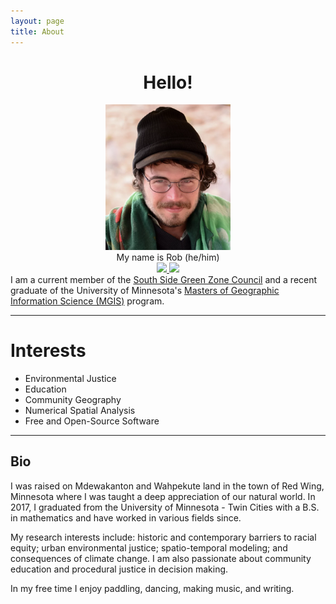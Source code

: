 ```yaml
---
layout: page
title: About
---
```



<div class="grid">
    <div class="col-1-2">
       <div class="content">
           <center>
           <h1>Hello!</h1>
           <img src="../figs/ForGitHub.png" alt="ForGitHub.png" class="responsive" width = 200/>
           <br>
           My name is Rob (he/him)
           <br>
           <a href="https://www.linkedin.com/in/~rwhendrickson" target="_blank">
                <img src="https://img.shields.io/badge/LinkedIn-0077B5?style=for-the-badge&logo=linkedin&logoColor=white" />
                </a>
                <a rel="me" href="https://mapstodon.space/@Robb"><img src="https://img.shields.io/badge/Mastodon-6364FF?style=for-the-badge&logo=Mastodon&logoColor=white" />
                </a>
            </center>
       </div>
    </div>
    <div class="col-1-2">
       <div class="content">
        I am a current member of the <a href="https://www2.minneapolismn.gov/government/departments/health/sustainability-homes-environment/sustainability/green-zones/">South Side Green Zone Council</a> and a recent graduate of the University of Minnesota's <a href="https://cla.umn.edu/mgis/about/program-thats-map">Masters of Geographic Information Science (MGIS)</a> program.
                <hr>
       <h1><b>Interests</b></h1>
        <ul>
        <li>Environmental Justice</li>
        <li>Education</li>
        <li>Community Geography</li>
        <li> Numerical Spatial Analysis</li>
        <li> Free and Open-Source Software</li>
        </ul>
       </div>
    </div>
</div>

--- 

## Bio

I was raised on Mdewakanton and Wahpekute land in the town of Red Wing, Minnesota where I was taught a deep appreciation of our natural world. In 2017, I graduated from the University of Minnesota - Twin Cities with a B.S. in mathematics and have worked in various fields since.

My research interests include: historic and contemporary barriers to racial equity; urban environmental justice; spatio-temporal modeling; and consequences of climate change. I am also passionate about community education and procedural justice in decision making.

In my free time I enjoy paddling, dancing, making music, and writing.
